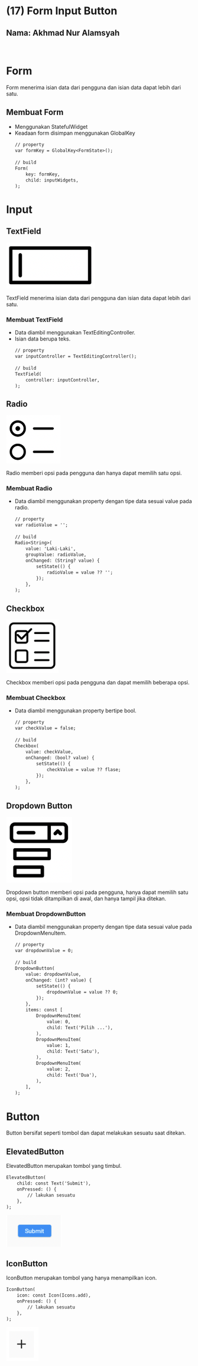 # **(17) Form Input Button**

## Nama: Akhmad Nur Alamsyah
&nbsp;

# Form
Form menerima isian data dari pengguna dan isian data dapat lebih dari satu. 

## Membuat Form
* Menggunakan StatefulWidget
* Keadaan form disimpan menggunakan GlobalKey<FormState>
    ```
    // property
    var formKey = GlobalKey<FormState>();

    // build
    Form(
        key: formKey,
        child: inputWidgets,
    );
    ```

# Input

## TextField

<img src='screenshot/text-field.png'>

TextField menerima isian data dari pengguna dan isian data dapat lebih dari satu.

### Membuat TextField
* Data diambil menggunakan TextEditingController.
* Isian data berupa teks.
    ```
    // property
    var inputController = TextEditingController();

    // build
    TextField(
        controller: inputController,
    );
    ```

## Radio

<img src='screenshot/radio.png'>

Radio memberi opsi pada pengguna dan hanya dapat memilih satu opsi.

### Membuat Radio
* Data diambil menggunakan property dengan tipe data sesuai value pada radio.
    ```
    // property
    var radioValue = '';

    // build
    Radio<String>(
        value: 'Laki-Laki',
        groupValue: radioValue,
        onChanged: (String? value) {
            setState(() {
                radioValue = value ?? '';
            });
        },
    );
    ```

## Checkbox

<img src='screenshot/check-box.png'>

Checkbox memberi opsi pada pengguna dan dapat memilih beberapa opsi.

### Membuat Checkbox
* Data diambil menggunakan property bertipe bool.
    ```
    // property
    var checkValue = false;

    // build
    Checkbox(
        value: checkValue,
        onChanged: (bool? value) {
            setState(() {
                checkValue = value ?? flase;
            });
        },
    );
    ```

## Dropdown Button

<img src='screenshot/dropdown-button.png'>

Dropdown button memberi opsi pada pengguna, hanya dapat memilih satu opsi, opsi tidak ditampilkan di awal, dan hanya tampil jika ditekan.

### Membuat DropdownButton
* Data diambil menggunakan property dengan tipe data sesuai value pada DropdownMenuItem.
    ```
    // property
    var dropdownValue = 0;

    // build
    DropdownButton(
        value: dropdownValue,
        onChanged: (int? value) {
            setState(() {
                dropdownValue = value ?? 0;
            });
        },
        items: const [
            DropdownMenuItem(
                value: 0,
                child: Text('Pilih ...'),
            ),
            DropdownMenuItem(
                value: 1,
                child: Text('Satu'),
            ),
            DropdownMenuItem(
                value: 2,
                child: Text('Dua'),
            ),
        ],
    );
    ```

# Button
Button bersifat seperti tombol dan dapat melakukan sesuatu saat ditekan.

## ElevatedButton
ElevatedButton merupakan tombol yang timbul.
```
ElevatedButton(
    child: const Text('Submit'),
    onPressed: () {
        // lakukan sesuatu
    },
);
```
<img src='screenshot/elevated-button.png'>

## IconButton
IconButton merupakan tombol yang hanya menampilkan icon.
```
IconButton(
    icon: const Icon(Icons.add),
    onPressed: () {
        // lakukan sesuatu
    },
);
```
<img src='screenshot/icon-button.png'>